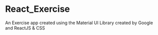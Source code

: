 # React_Exercise
An Exercise app created using the Material UI Library created by Google and ReactJS &amp; CSS

